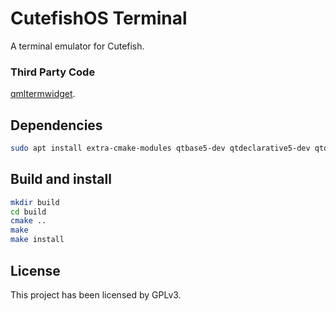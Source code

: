 # CutefishOS Terminal

A terminal emulator for Cutefish.

### Third Party Code

[qmltermwidget](https://github.com/Swordfish90/qmltermwidget).

## Dependencies

```sh
sudo apt install extra-cmake-modules qtbase5-dev qtdeclarative5-dev qtquickcontrols2-5-dev
```

## Build and install
```sh
mkdir build
cd build
cmake ..
make
make install
```

## License

This project has been licensed by GPLv3.